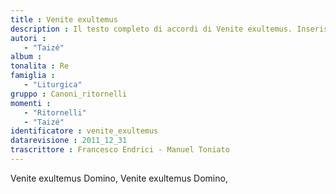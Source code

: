```yaml
--- 
title : Venite exultemus
description : Il testo completo di accordi di Venite exultemus. Inseriscila nel tuo canzoniere!
autori : 
   - "Taizé"
album : 
tonalita : Re
famiglia : 
   - "Liturgica"
gruppo : Canoni_ritornelli
momenti : 
   - "Ritornelli"
   - "Taizé"
identificatore : venite_exultemus
datarevisione : 2011_12_31
trascrittore : Francesco Endrici - Manuel Toniato
--- 
```




Venite  exultemus Domino, 
Venite  exultemus Domino, 


